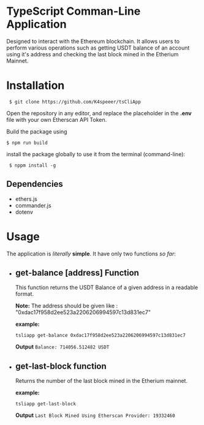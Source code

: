 # TypeScript Comman-Line Application

Designed to interact with the Ethereum blockchain. It allows users to perform various operations such as getting USDT balance of an account using it's address and checking the last block mined in the Etherium Mainnet.


# Installation
``` $ git clone https://github.com/K4speeer/tsCliApp```

Open the repository in any editor, and replace the placeholder in the **.env** file with your own Etherscan API Token.

Build the package using 

``` $ npm run build ```

install the package globally to use it from the terminal (command-line):

``` $ nppm install -g```



## Dependencies

- ethers.js
- commander.js
- dotenv

# Usage

The application is *literally* **simple**. It have only two functions *so far*:

- ## get-balance [address] Function 

    This function returns the USDT Balance of a given address in a readable format.
    
    **Note:** The address should be given like : "0xdac17f958d2ee523a2206206994597c13d831ec7"
    
    **example:** 
    
    ```tsliapp get-balance 0xdac17f958d2ee523a2206206994597c13d831ec7 ```

    **Output**
    ```Balance: 714056.512482 USDT```

- ## get-last-block function

    Returns the number of the last block mined in the Etherium mainnet.
    
    **example:**
    
    ```tsliapp get-last-block```

    **Output**
    ```Last Block Mined Using Etherscan Provider: 19332460```


